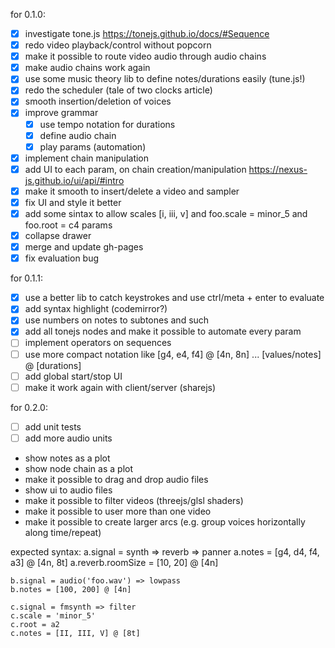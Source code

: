 for 0.1.0:
- [x] investigate tone.js https://tonejs.github.io/docs/#Sequence
- [x] redo video playback/control without popcorn
- [x] make it possible to route video audio through audio chains
- [x] make audio chains work again
- [x] use some music theory lib to define notes/durations easily (tune.js!)
- [x] redo the scheduler (tale of two clocks article)
- [x] smooth insertion/deletion of voices
- [x] improve grammar
  - [x] use tempo notation for durations
  - [x] define audio chain
  - [x] play params (automation)
- [x] implement chain manipulation
- [x] add UI to each param, on chain creation/manipulation https://nexus-js.github.io/ui/api/#intro
- [x] make it smooth to insert/delete a video and sampler
- [x] fix UI and style it better
- [x] add some sintax to allow scales [i, iii, v] and foo.scale = minor_5 and foo.root = c4 params
- [x] collapse drawer
- [x] merge and update gh-pages
- [x] fix evaluation bug

for 0.1.1:
- [x] use a better lib to catch keystrokes and use ctrl/meta + enter to evaluate
- [x] add syntax highlight (codemirror?)
- [x] use numbers on notes to subtones and such
- [x] add all tonejs nodes and make it possible to automate every param
- [ ] implement operators on sequences
- [ ] use more compact notation like [g4, e4, f4] @ [4n, 8n] ... [values/notes] @ [durations]
- [ ] add global start/stop UI
- [ ] make it work again with client/server (sharejs)

for 0.2.0:
- [ ] add unit tests
- [ ] add more audio units
- show notes as a plot
- show node chain as a plot
- make it possible to drag and drop audio files
- show ui to audio files
- make it possible to filter videos (threejs/glsl shaders)
- make it possible to user more than one video
- make it possible to create larger arcs (e.g. group voices horizontally along time/repeat)

expected syntax:
    a.signal = synth => reverb => panner
    a.notes = [g4, d4, f4, a3] @ [4n, 8t]
    a.reverb.roomSize = [10, 20] @ [4n]

    b.signal = audio('foo.wav') => lowpass
    b.notes = [100, 200] @ [4n]

    c.signal = fmsynth => filter
    c.scale = 'minor_5'
    c.root = a2
    c.notes = [II, III, V] @ [8t]
